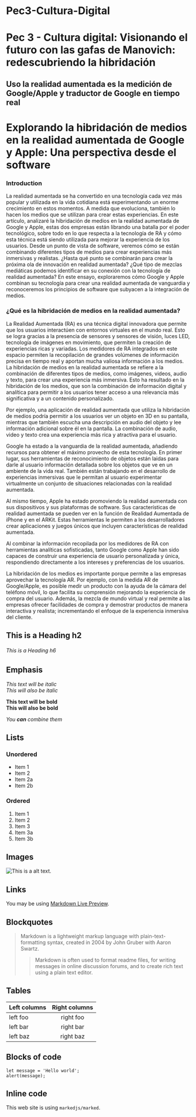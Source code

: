 # Pec3-Cultura-Digital
# Pec 3 - Cultura digital: Visionando el futuro con las gafas de Manovich: redescubriendo la hibridación

## Uso la realidad aumentada es la medición de Google/Apple y traductor de Google en tiempo real

# Explorando la hibridación de medios en la realidad aumentada de Google y Apple: Una perspectiva desde el software

### Introduction

La realidad aumentada se ha convertido en una tecnología cada vez más popular y utilizada en la vida cotidiana está experimentando un enorme crecimiento en estos momentos. A medida que evoluciona, también lo hacen los medios que se utilizan para crear estas experiencias. En este artículo, analizaré la hibridación de medios en la realidad aumentada de Google y Apple, estas dos empresas están librando una batalla por el poder tecnológico, sobre todo en lo que respecta a la tecnología de RA y cómo esta técnica está siendo utilizada para mejorar la experiencia de los usuarios. Desde un punto de vista de software, veremos cómo se están combinando diferentes tipos de medios para crear experiencias más inmersivas y realistas.
¿Hasta qué punto se combinarán para crear la próxima ola de innovación en realidad aumentada? ¿Qué tipo de mezclas mediáticas podemos identificar en su conexión con la tecnología de realidad aumentada?
En este ensayo, exploraremos cómo Google y Apple combinan su tecnología para crear una realidad aumentada de vanguardia y reconoceremos los principios de software que subyacen a la integración de medios.

### ¿Qué es la hibridación de medios en la realidad aumentada?

La Realidad Aumentada (RA) es una técnica digital innovadora que permite que los usuarios interactúen con entornos virtuales en el mundo real. Esto se logra gracias a la presencia de sensores y sensores de visión, luces LED, tecnología de imágenes en movimiento, que permiten la creación de experiencias ricas y variadas. Los medidores de RA integrados en este espacio permiten la recopilación de grandes volúmenes de información precisa en tiempo real y aportan mucha valiosa información a los medios.
La hibridación de medios en la realidad aumentada se refiere a la combinación de diferentes tipos de medios, como imágenes, videos, audio y texto, para crear una experiencia más inmersiva. Esto ha resultado en la hibridación de los medios, que son la combinación de información digital y analítica para permitir a los usuarios tener acceso a una relevancia más significativa y a un contenido personalizado.

Por ejemplo, una aplicación de realidad aumentada que utiliza la hibridación de medios podría permitir a los usuarios ver un objeto en 3D en su pantalla, mientras que también escucha una descripción en audio del objeto y lee información adicional sobre él en la pantalla. La combinación de audio, video y texto crea una experiencia más rica y atractiva para el usuario.

Google ha estado a la vanguardia de la realidad aumentada, añadiendo recursos para obtener el máximo provecho de esta tecnología. En primer lugar, sus herramientas de reconocimiento de objetos están laidas para darle al usuario información detallada sobre los objetos que ve en un ambiente de la vida real. También están trabajando en el desarrollo de experiencias inmersivas que le permitan al usuario experimentar virtualmente un conjunto de situaciones relacionadas con la realidad aumentada.

Al mismo tiempo, Apple ha estado promoviendo la realidad aumentada con sus dispositivos y sus plataformas de software. Sus características de realidad aumentada se pueden ver en la función de Realidad Aumentada de iPhone y en el ARKit. Estas herramientas le permiten a los desarrolladores crear aplicaciones y juegos únicos que incluyen características de realidad aumentada.

Al combinar la información recopilada por los medidores de RA con herramientas analíticas sofisticadas, tanto Google como Apple han sido capaces de construir una experiencia de usuario personalizada y única, respondiendo directamente a los intereses y preferencias de los usuarios.

La hibridación de los medios es importante porque permite a las empresas aprovechar la tecnología AR. Por ejemplo, con la medida AR de Google/Apple, es posible medir un producto con la ayuda de la cámara del teléfono móvil, lo que facilita su comprensión mejorando la experiencia de compra del usuario. Además, la mezcla de mundo virtual y real permite a las empresas ofrecer facilidades de compra y demostrar productos de manera interactiva y realista; incrementando el enfoque de la experiencia inmersiva del cliente.

## This is a Heading h2 
###### This is a Heading h6

## Emphasis

*This text will be italic*  
_This will also be italic_

**This text will be bold**  
__This will also be bold__

_You **can** combine them_

## Lists

### Unordered

* Item 1
* Item 2
* Item 2a
* Item 2b

### Ordered

1. Item 1
1. Item 2
1. Item 3
  1. Item 3a
  1. Item 3b

## Images

![This is a alt text.](/image/sample.png "This is a sample image.")


## Links

You may be using [Markdown Live Preview](https://markdownlivepreview.com/).

## Blockquotes

> Markdown is a lightweight markup language with plain-text-formatting syntax, created in 2004 by John Gruber with Aaron Swartz.
>
>> Markdown is often used to format readme files, for writing messages in online discussion forums, and to create rich text using a plain text editor.

## Tables

| Left columns  | Right columns |
| ------------- |:-------------:|
| left foo      | right foo     |
| left bar      | right bar     |
| left baz      | right baz     |

## Blocks of code

```
let message = 'Hello world';
alert(message);
```

## Inline code

This web site is using `markedjs/marked`.
